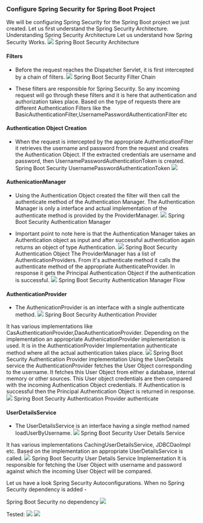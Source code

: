 ### Configure Spring Security for Spring Boot Project
We will be configuring Spring Security for the Spring Boot project we just created. Let us first understand the Spring Security Architecture.
Understanding Spring Security Architecture
Let us understand how Spring Security Works.
![](supporting-docs/series-2-2-min.jpg)
Spring Boot Security Architecture
#### Filters 
- Before the request reaches the Dispatcher Servlet, it is first intercepted by a chain of filters.
![](supporting-docs/series-2-3-min.jpeg)
Spring Boot Security Filter Chain

- These filters are responsible for Spring Security. So any incoming request will go through these filters and it is here that authentication and authorization takes place. Based on the type of requests there are different Authentication Filters like the BasicAuthenticationFilter,UsernamePasswordAuthenticationFilter etc
#### Authentication Object Creation 
- When the request is intercepted by the appropriate AuthenticationFilter it retrieves the username and password from the request and creates the Authentication Object. If the extracted credentials are username and password, then UsernamePasswordAuthenticationToken is created.
Spring Boot Security UsernamePasswordAuthenticationToken
![](supporting-docs/series-2-14-min.jpeg)
#### AuthenicationManager 
- Using the Authentication Object created the filter will then call the authenticate method of the Authentication Manager. The Authentication Manager is only a interface and actual implementation of the authenticate method is provided by the ProviderManager.
![](supporting-docs/series-2-9-min.jpeg)
Spring Boot Security Authentication Manager

- Important point to note here is that the Authentication Manager takes an Authentication object as input and after successful authentication again returns an object of type Authentication.
![](supporting-docs/series-3-2-min.jpeg)
Spring Boot Security Authentication Object
The ProviderManager has a list of AuthenticationProviders. From it's authenticate method it calls the authenticate method of the appropriate AuthenticateProvider. In response it gets the Principal Authentication Object if the authentication is successful.
![](supporting-docs/series-2-13-min.jpeg)
Spring Boot Security Authentication Manager Flow
#### AuthenticationProvider 
- The AuthenicationProvider is an interface with a single authenticate method.
![](supporting-docs/series-2-10-min.jpeg)
Spring Boot Security Authentication Provider

It has various implementations like CasAuthenticationProvider,DaoAuthenticationProvider. Depending on the implementation an appropriate AuthenicationProvider implementation is used. It is in the AuthenticationProvider Implementation authenticate method where all the actual authentication takes place.
![](supporting-docs/series-2-15-min.jpeg)
Spring Boot Security Authentication Provider implementation
Using the UserDetails service the AuthenticationProvider fetches the User Object corresponding to the username. It fetches this User Object from either a database, internal memory or other sources. This User object credentials are then compared with the incoming Authentication Object credentials. If Authentication is successful then the Principal Authentication Object is returned in response.
![](supporting-docs/series-2-11-min.jpeg)
Spring Boot Security Authentication Provider authenticate
#### UserDetailsService 
- The UserDetailsService is an interface having a single method named loadUserByUsername.
![](supporting-docs/series-2-12-min.jpeg)
Spring Boot Security User Details Service

It has various implementations CachingUserDetailsService, JDBCDaoImpl etc. Based on the implementation an appropriate UserDetailsService is called.
![](supporting-docs/series-2-16-min.jpeg)
Spring Boot Security User Details Service Implementation
It is responsible for fetching the User Object with username and password against which the incoming User Object will be compared.

Let us have a look Spring Security Autoconfigurations.
When no Spring Security dependency is added -

Spring Boot Security no dependency
![](supporting-docs/series-2-17-min.jpeg)


Tested:
![](supporting-docs/series-2-6-min.jpeg)
![](supporting-docs/series-2-7-min.jpeg)
